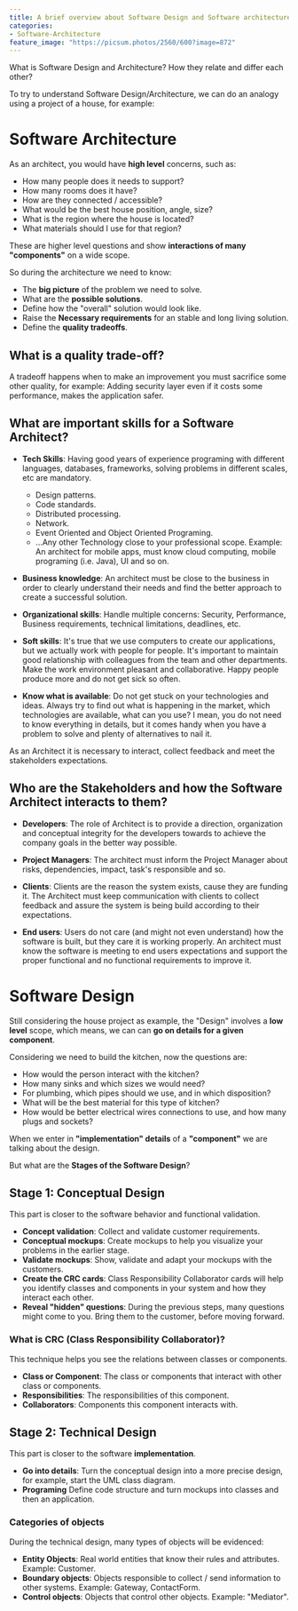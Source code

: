 ```yaml
---
title: A brief overview about Software Design and Software architecture
categories:
- Software-Architecture
feature_image: "https://picsum.photos/2560/600?image=872"
---
```


What is Software Design and Architecture? How they relate and differ each other?

<!-- more -->

To try to understand Software Design/Architecture, we can do an analogy using a project of a house, for example:

# Software Architecture

As an architect, you would have **high level** concerns, such as: 

- How many people does it needs to support?
- How many rooms does it have?
- How are they connected / accessible?
- What would be the best house position, angle, size?
- What is the region where the house is located? 
- What materials should I use for that region?

These are higher level questions and show **interactions of many "components"** on a wide scope.

So during the architecture we need to know:

- The **big picture** of the problem we need to solve.
- What are the **possible solutions**.
- Define how the "overall" solution would look like.
- Raise the **Necessary requirements** for an stable and long living solution.
- Define the **quality tradeoffs**.

## What is a quality trade-off?

A tradeoff happens when to make an improvement you must sacrifice some other quality, for example: Adding security layer even if it costs some performance, makes the application safer.

## What are important skills for a Software Architect?

- **Tech Skills**: Having good years of experience programing with different languages, databases, frameworks, solving problems in different scales, etc are mandatory.
  - Design patterns.
  - Code standards.
  - Distributed processing.
  - Network.
  - Event Oriented and Object Oriented Programing.
  - ...Any other Technology close to your professional scope. Example: An architect for mobile apps, must know cloud computing, mobile programing (i.e. Java), UI and so on.

- **Business knowledge**: An architect must be close to the business in order to clearly understand their needs and find the better approach to create a successful solution.

- **Organizational skills**: Handle multiple concerns: Security, Performance, Business requirements, technical limitations, deadlines, etc.

- **Soft skills**: It's true that we use computers to create our applications, but we actually work with people for people. It's important to maintain good relationship with colleagues from the team and other departments. Make the work environment pleasant and collaborative. Happy people produce more and do not get sick so often.

- **Know what is available**: Do not get stuck on your technologies and ideas. Always try to find out what is happening in the market, which technologies are available, what can you use? I mean, you do not need to know everything in details, but it comes handy when you have a problem to solve and plenty of alternatives to nail it.

As an Architect it is necessary to interact, collect feedback and meet the stakeholders expectations.

## Who are the Stakeholders and how the Software Architect interacts to them?

- **Developers**: The role of Architect is to provide a direction, organization and conceptual integrity for the developers towards to achieve the company goals in the better way possible.

- **Project Managers**: The architect must inform the Project Manager about risks, dependencies, impact, task's responsible and so. 

- **Clients**: Clients are the reason the system exists, cause they are funding it. The Architect must keep communication with clients to collect feedback and assure the system is being build according to their expectations.

- **End users**: Users do not care (and might not even understand) how the software is built, but they care it is working properly. An architect must know the software is meeting to end users expectations and support the proper functional and no functional requirements to improve it.


# Software Design

Still considering the house project as example, the "Design" involves a **low level** scope, which means, we can can **go on details for a given component**.

Considering we need to build the kitchen, now the questions are:

- How would the person interact with the kitchen?
- How many sinks and which sizes we would need?
- For plumbing, which pipes should we use, and in which disposition?
- What will be the best material for this type of kitchen?
- How would be better electrical wires connections to use, and how many plugs and sockets?

When we enter in **"implementation" details** of a **"component"** we are talking about the design. 

But what are the **Stages of the Software Design**?

## Stage 1: Conceptual Design

This part is closer to the software behavior and functional validation.

- **Concept validation**: Collect and validate customer requirements.
- **Conceptual mockups**: Create mockups to help you visualize your problems in the earlier stage.
- **Validate mockups**: Show, validate and adapt your mockups with the customers.
- **Create the CRC cards**: Class Responsibility Collaborator cards will help you identify classes and components in your system and how they interact each other.
- **Reveal "hidden" questions**: During the previous steps, many questions might come to you. Bring them to the customer, before moving forward.

### What is CRC (Class Responsibility Collaborator)?

This technique helps you see the relations between classes or components.

- **Class or Component**: The class or components that interact with other class or components.
- **Responsibilities**: The responsibilities of this component.
- **Collaborators**: Components this component interacts with.

## Stage 2: Technical Design

This part is closer to the software **implementation**.

- **Go into details**: Turn the conceptual design into a more precise design, for example, start the UML class diagram.
- **Programing** Define code structure and turn mockups into classes and then an application.

### Categories of objects

During the technical design, many types of objects will be evidenced:

- **Entity Objects**: Real world entities that know their rules and attributes. Example: Customer.
- **Boundary objects**: Objects responsible to collect / send information to other systems. Example: Gateway, ContactForm.
- **Control objects**: Objects that control other objects. Example: "Mediator".

